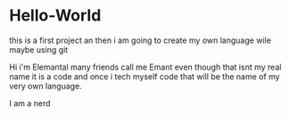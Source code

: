# Hello-World
this is a first project an then i am going to create my own language wile maybe using git


Hi i'm Elemantal many friends call me Emant even though that isnt my real name it is a code and once i tech myself code that will be the
name of my very own language.

I am a nerd
